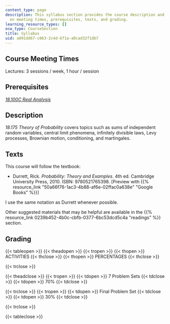 ```yaml
---
content_type: page
description: This syllabus section provides the course description and information
  on meeting times, prerequisites, texts, and grading.
learning_resource_types: []
ocw_type: CourseSection
title: Syllabus
uid: a091dd67-c063-2c4d-6f1a-a0cad32f1db7
---
```


Course Meeting Times
--------------------

Lectures: 3 sessions / week, 1 hour / session

Prerequisites
-------------

[_18.100C Real Analysis_](/courses/18-100c-real-analysis-fall-2012)

Description
-----------

_18.175 Theory of Probability_ covers topics such as sums of independent random variables, central limit phenomena, infinitely divisible laws, Levy processes, Brownian motion, conditioning, and martingales.

Texts
-----

This course will follow the textbook:

*   Durrett, Rick. _Probability: Theory and Examples_. 4th ed. Cambridge University Press, 2010. ISBN: 9780521765398. \[Preview with {{% resource_link "50a66f76-1ac3-4b88-af6e-02ffac0a638e" "Google Books" %}}\]

I use the same notation as Durrett whenever possible.

Other suggested materials that may be helpful are available in the {{% resource_link 0239b452-4b0c-cbfb-0377-6bc53dcd5c4a "readings" %}} section.

Grading
-------

{{< tableopen >}}
{{< theadopen >}}
{{< tropen >}}
{{< thopen >}}
ACTIVITIES
{{< thclose >}}
{{< thopen >}}
PERCENTAGES
{{< thclose >}}

{{< trclose >}}

{{< theadclose >}}
{{< tropen >}}
{{< tdopen >}}
7 Problem Sets
{{< tdclose >}}
{{< tdopen >}}
70%
{{< tdclose >}}

{{< trclose >}}
{{< tropen >}}
{{< tdopen >}}
Final Problem Set
{{< tdclose >}}
{{< tdopen >}}
30%
{{< tdclose >}}

{{< trclose >}}

{{< tableclose >}}